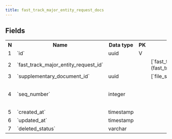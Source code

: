 ```yaml
---
title: fast_track_major_entity_request_docs 
---
```


## Fields

<table style="width: 100%">
    <colgroup>
       <col span="1" style="width: 3%;"/>
       <col span="1" style="width: 12%;"/>
       <col span="1" style="width: 10%;"/>
       <col span="1" style="width: 3%;"/>
       <col span="1" style="width: 12%;"/>
       <col span="1" style="width: 60%;"/>
    </colgroup>
  <tr>
    <th>N</th>
    <th>Name</th>
    <th>Data type</th>
    <th>PK</th>
    <th>FK</th>
    <th>Description</th>
  </tr>
<tr><td>1</td><td>`id`</td><td>uuid</td><td>V</td><td></td><td>autogen</td></tr>
<tr><td>2</td><td>`fast_track_major_entity_request_id`</td><td></td><td></td><td>[`fast_track_major_entity_requests`](fast_track_major_entity_requests.md)</td><td></td></tr>
<tr><td>3</td><td>`supplementary_document_id`</td><td>uuid</td><td></td><td>[`file_storage`](file_storage.md)</td><td></td></tr>
<tr><td>4</td><td>`seq_number`</td><td>integer</td><td></td><td></td><td>Sequential number of this attached document within one fast_track_immediate_request</td></tr>
<tr><td>5</td><td>`created_at`</td><td>timestamp</td><td></td><td></td><td></td></tr>
<tr><td>6</td><td>`updated_at`</td><td>timestamp</td><td></td><td></td><td></td></tr>
<tr><td>7</td><td>`deleted_status`</td><td>varchar</td><td></td><td></td><td>ACTIVE, DELETED</td></tr>

</table>